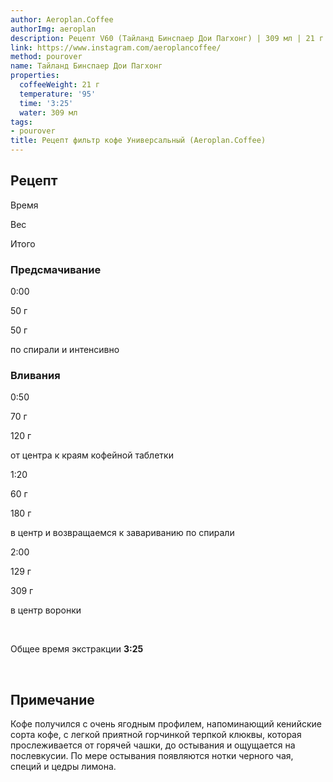 ```yaml
---
author: Aeroplan.Coffee
authorImg: aeroplan
description: Рецепт V60 (Тайланд Бинспаер Дои Пагхонг) | 309 мл | 21 г
link: https://www.instagram.com/aeroplancoffee/
method: pourover
name: Тайланд Бинспаер Дои Пагхонг
properties:
  coffeeWeight: 21 г
  temperature: '95'
  time: '3:25'
  water: 309 мл
tags:
- pourover
title: Рецепт фильтр кофе Универсальный (Aeroplan.Coffee)
---
```


## Рецепт


<div class="time-line">

Время

Вес

Итого

</div>

### Предсмачивание

<div class="time-line">

0:00

50 г

50 г

</div>

<p class="time-note">по спирали и интенсивно</p>

### Вливания

<div class="time-line">

0:50

70 г

120 г

</div>

<p class="time-note">от центра к краям кофейной таблетки</p>


<div class="time-line">

1:20

60 г

180 г

</div>

<p class="time-note">в центр и возвращаемся к завариванию по спирали</p>

<div class="time-line">

2:00

129 г

309 г

</div>

<p class="time-note">в центр воронки</p>

<br>

Общее время экстракции __3:25__

<br>

<div class="info-warm">

## Примечание
Кофе получился с очень ягодным профилем, напоминающий кенийские сорта кофе, с легкой приятной горчинкой терпкой  клюквы, которая прослеживается от горячей чашки, до остывания и ощущается  на послевкусии.
По мере остывания появляются нотки черного чая, специй и цедры лимона.
</div>
